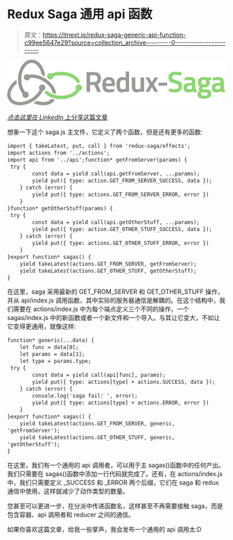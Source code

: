 # Redux Saga 通用 api 函数

> 原文：<https://itnext.io/redux-saga-generic-api-function-c99ee5647e29?source=collection_archive---------0----------------------->

![](img/4e66691aa668401a60ef7d108953cb0c.png)

[*点击这里在 LinkedIn* 上分享这篇文章](https://www.linkedin.com/cws/share?url=https%3A%2F%2Fitnext.io%2Fredux-saga-generic-api-function-c99ee5647e29)

想象一下这个 saga.js 主文件，它定义了两个函数，但是还有更多的函数:

```
import { takeLatest, put, call } from 'redux-saga/effects';
import actions from '../actions';
import api from '../api';function* getFromServer(params) {
 try {
        const data = yield call(api.getFromServer, ...params);
        yield put({ type: action.GET_FROM_SERVER_SUCCESS, data });
    } catch (error) {
        yield put({ type: actions.GET_FROM_SERVER_ERROR, error })
    }
}function* getOtherStuff(params) {
 try {
        const data = yield call(api.getOtherStuff, ...params);
        yield put({ type: action.GET_OTHER_STUFF_SUCCESS, data });
    } catch (error) {
        yield put({ type: actions.GET_OTHER_STUFF_ERROR, error })
    }
}export function* sagas() {
    yield takeLatest(actions.GET_FROM_SERVER, getFromServer);
    yield takeLatest(actions.GET_OTHER_STUFF, getOtherStuff);
}
```

在这里，saga 采用最新的 GET_FROM_SERVER 和 GET_OTHER_STUFF 操作，并从 api/index.js 调用函数，其中实际的服务器通信是解耦的。在这个结构中，我们需要在 actions/index.js 中为每个端点定义三个不同的操作，一个 sagas/index.js 中的新函数或者一个新文件和一个导入。与其让它变大，不如让它变得更通用，就像这样:

```
function* generic(...data) {
    let func = data[0];
    let params = data[1];
    let type = params.type;
 try {
        const data = yield call(api[func], params);
        yield put({ type: actions[type] + actions.SUCCESS, data });
    } catch (error) {
        console.log('saga fail: ', error);
        yield put({ type: actions[type] + actions.ERROR, error })
    }
}export function* sagas() {
    yield takeLatest(actions.GET_FROM_SERVER, generic, 'getFromServer');
    yield takeLatest(actions.GET_OTHER_STUFF, generic, 'getOtherStuff');
}
```

在这里，我们有一个通用的 api 调用者，可以用于主 sagas()函数中的任何产出。我们只需要在 sagas()函数中添加一行代码就完成了。还有，在 actions/index.js 中，我们只需要定义 _SUCCESS 和 _ERROR 两个后缀，它们在 saga 和 redux 通信中使用，这样就减少了动作类型的数量。

您甚至可以更进一步，在分派中传递函数名，这样甚至不再需要接触 saga，而是包含容器、api 调用者和 reducer 之间的通信。

如果你喜欢这篇文章，给我一些掌声，我会发布一个通用的 api 调用太:D
